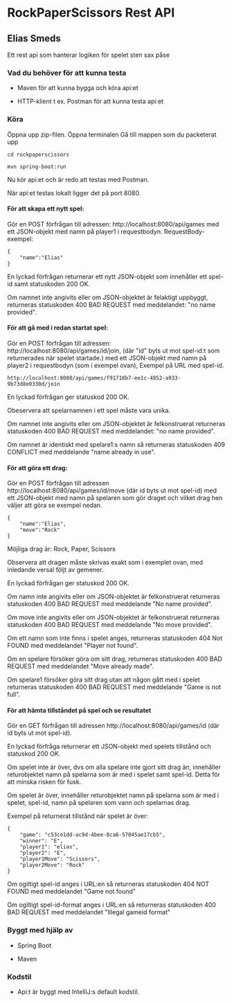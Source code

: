 # RockPaperScissors Rest API

## Elias Smeds

Ett rest api som hanterar logiken för spelet sten sax påse

### Vad du behöver för att kunna testa

* Maven för att kunna bygga och köra api:et

* HTTP-klient t ex. Postman för att kunna testa api:et

### Köra

Öppna upp zip-filen.
Öppna terminalen
Gå till mappen som du packeterat upp

```
cd rockpaperscissors
```
```
mvn spring-boot:run
```

Nu kör api:et och är redo att testas med Postman.

När api:et testas lokalt ligger det på port 8080. 

#### För att skapa ett nytt spel:

Gör en POST förfrågan till adressen: http://localhost:8080/api/games 
med ett JSON-objekt med namn på player1 i requestbodyn.
RequestBody-exempel:
```
{
	"name":"Elias"
}
```
En lyckad förfrågan returnerar ett nytt JSON-objekt som innehåller ett spel-id samt statuskoden 200 OK.

Om namnet inte angivits eller om JSON-objektet är felaktigt uppbyggt, returneras statuskoden 
400 BAD REQUEST med meddelandet: "no name provided".

#### För att gå med i redan startat spel:

Gör en POST förfrågan till adressen: http://localhost:8080/api/games/id/join,
(där "id" byts ut mot spel-id:t som returnerades när spelet startade.)
med ett JSON-objekt med namn på player2 i requestbodyn (som i exempel ovan), 
Exempel på URL med spel-id.
```
http://localhost:8080/api/games/f91718b7-ee1c-4852-a933-9b73d8e0330d/join
```
En lyckad förfrågan ger statuskod 200 OK.

Obeservera att spelarnamnen i ett spel måste vara unika.

Om namnet inte angivits eller om JSON-objektet är felkonstruerat returneras statuskoden 400 BAD REQUEST med meddelandet: "no name provided".

Om namnet är identiskt med spelare1:s namn så returneras statuskoden 409 CONFLICT med
meddelande "name already in use".

#### För att göra ett drag:

Gör en POST förfrågan till adressen  http://localhost:8080/api/games/id/move (där id byts ut mot spel-id)
med ett JSON-objekt med namn på spelaren som gör draget och vilket drag hen väljer att göra se exempel nedan.
```
{
	"name":"Elias",
	"move":"Rock"
}
```
Möjliga drag är: Rock, Paper, Scissors

Observera att dragen måste skrivas exakt som i exemplet ovan, med inledande versal följt av gemener.

En lyckad förfrågan ger statuskod 200 OK.

Om namn inte angivits eller om JSON-objektet är felkonstruerat returneras statuskoden
400 BAD REQUEST med meddelande "No name provided".

Om move inte angivits eller om JSON-objektet är felkonstruerat returneras statuskoden
400 BAD REQUEST med meddelande "No move provided".

Om ett namn som inte finns i spelet anges, returneras statuskoden 404 Not FOUND med meddelandet
"Player not found".

Om en spelare försöker göra om sitt drag, returneras statuskoden 400 BAD REQUEST med 
meddelandet "Move already made".

Om spelare1 försöker göra sitt drag utan att någon gått med i spelet returneras statuskoden 
400 BAD REQUEST med meddelande "Game is not full".

#### För att hämta tillståndet på spel och se resultatet

Gör en GET förfrågan till adressen http://localhost:8080/api/games/id (där id byts ut mot spel-id).

En lyckad förfråga returnerar ett JSON-objekt med spelets tillstånd och statuskod 200 OK.

Om spelet inte är över, dvs om alla spelare inte gjort sitt drag än, innehåller returobjektet
namn på spelarna som är med i spelet samt spel-id. Detta för att minska risken för fusk.

Om spelet är över, innehåller returobjektet namn på spelarna som är med i spelet, spel-id,
namn på spelaren som vann och spelarnas drag.

Exempel på returnerat tillstånd när spelet är över:
```
{
    "game": "c53ce1dd-ac9d-4bee-8ca6-57045ae17cb5",
    "winner": "E",
    "player1": "elias",
    "player2": "E",
    "player1Move": "Scissors",
    "player2Move": "Rock"
}
```

Om ogiltigt spel-id anges i URL:en så returneras statuskoden 404 NOT FOUND med meddelandet
"Game not found"

Om ogiltigt spel-id-format anges i URL:en så returneras statuskoden 400 BAD REQUEST med 
meddelandet "Illegal gameid format"


### Byggt med hjälp av

* Spring Boot

* Maven

### Kodstil

* Api:t är byggt med IntelliJ:s default kodstil.

